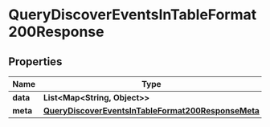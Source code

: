

# QueryDiscoverEventsInTableFormat200Response


## Properties

| Name | Type | Description | Notes |
|------------ | ------------- | ------------- | -------------|
|**data** | **List&lt;Map&lt;String, Object&gt;&gt;** |  |  |
|**meta** | [**QueryDiscoverEventsInTableFormat200ResponseMeta**](QueryDiscoverEventsInTableFormat200ResponseMeta.md) |  |  |



